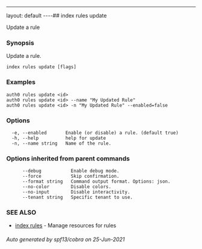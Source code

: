 ---
layout: default
----## index rules update

Update a rule

### Synopsis

Update a rule.

```
index rules update [flags]
```

### Examples

```
auth0 rules update <id> 
auth0 rules update <id> --name "My Updated Rule"
auth0 rules update <id> -n "My Updated Rule" --enabled=false
```

### Options

```
  -e, --enabled       Enable (or disable) a rule. (default true)
  -h, --help          help for update
  -n, --name string   Name of the rule.
```

### Options inherited from parent commands

```
      --debug           Enable debug mode.
      --force           Skip confirmation.
      --format string   Command output format. Options: json.
      --no-color        Disable colors.
      --no-input        Disable interactivity.
      --tenant string   Specific tenant to use.
```

### SEE ALSO

* [index rules](index_rules.md)	 - Manage resources for rules

###### Auto generated by spf13/cobra on 25-Jun-2021
